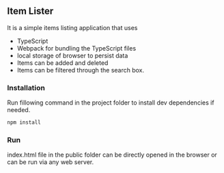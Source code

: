 ## Item Lister
It is a simple items listing application that uses
* TypeScript
* Webpack for bundling the TypeScript files
* local storage of browser to persist data
* Items can be added and deleted
* Items can be filtered through the search box.

### Installation
Run fillowing command in the project folder to install dev dependencies if needed.
```bash
npm install
```
### Run
index.html file in the public folder can be directly opened in the browser or can be run via any web server.